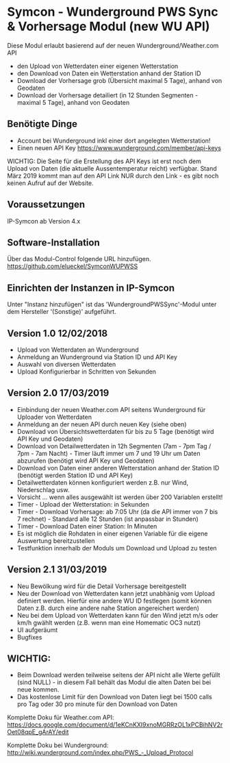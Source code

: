 # Symcon - Wunderground PWS Sync & Vorhersage Modul (new WU API)

Diese Modul erlaubt basierend auf der neuen Wunderground/Weather.com API

* den Upload von Wetterdaten einer eigenen Wetterstation 
* den Download von Daten ein Wetterstation anhand der Station ID
* Download der Vorhersage grob (Übersicht maximal 5 Tage), anhand von Geodaten
* Download der Vorhersage detailiert (in 12 Stunden Segmenten - maximal 5 Tage), anhand von Geodaten

## Benötigte Dinge
- Account bei Wunderground inkl einer dort angelegten Wetterstation!
- Einen neuen API Key https://www.wunderground.com/member/api-keys

WICHTIG: Die Seite für die Erstellung des API Keys ist erst noch dem Upload von Daten (die aktuelle Aussentemperatur reicht) verfügbar. Stand März 2019 kommt man auf den API Link NUR durch den Link - es gibt noch keinen Aufruf auf der Website. 

## Voraussetzungen
IP-Symcon ab Version 4.x

## Software-Installation
Über das Modul-Control folgende URL hinzufügen.
https://github.com/elueckel/SymconWUPWSS

## Einrichten der Instanzen in IP-Symcon
Unter "Instanz hinzufügen" ist das 'WundergroundPWSSync'-Modul unter dem Hersteller '(Sonstige)' aufgeführt.

## Version 1.0 12/02/2018
* Upload von Wetterdaten an Wunderground
* Anmeldung an Wunderground via Station ID und API Key
* Auswahl von diversen Wetterdaten
* Upload Konfigurierbar in Schritten von Sekunden

## Version 2.0 17/03/2019
* Einbindung der neuen Weather.com API seitens Wunderground für Uploader von Wetterdaten
* Anmeldung an der neuen API durch neuen Key (siehe oben)
* Download von Übersichtswetterdaten für bis zu 5 Tage (benötigt wird API Key und Geodaten)
* Download von Detailwetterdaten in 12h Segmenten (7am - 7pm Tag / 7pm - 7am Nacht) - Timer läuft immer um 7 und 19 Uhr um Daten abzurufen (benötigt wird API Key und Geodaten)
* Download von Daten einer anderen Wetterstation anhand der Station ID (benötigt werden Station ID und API Key)
* Detailwetterdaten können konfiguriert werden z.B. nur Wind, Niederschlag usw.
* Vorsicht ... wenn alles ausgewählt ist werden über 200 Variablen erstellt! 
* Timer - Upload der Wetterstation: in Sekunden
* Timer - Download Vorhersage: ab 7:05 Uhr (da die API immer von 7 bis 7 rechnet) - Standard alle 12 Stunden (ist anpassbar in Stunden)
* Timer - Download Daten einer Station: In Minuten
* Es ist möglich die Rohdaten in einer eigenen Variable für die eigene Auswertung bereitzustellen
* Testfunktion innerhalb der Moduls um Download und Upload zu testen

## Version 2.1 31/03/2019
* Neu Bewölkung wird für die Detail Vorhersage bereitgestellt
* Neu der Download von Wetterdaten kann jetzt unabhänig vom Upload definiert werden. Hierfür eine andere WU ID festlegen (somit können Daten z.B. durch eine andere nahe Station angereichert werden)
* Neu bei dem Upload von Wetterdaten kann für den Wind jetzt m/s oder km/h gwählt werden (z.B. wenn man eine Homematic OC3 nutzt)
* UI aufgeräumt
* Bugfixes

## WICHTIG:
* Beim Download werden teilweise seitens der API nicht alle Werte gefüllt (sind NULL) - in diesem Fall behält das Modul die alten Daten bei bei neue kommen. 
* Das kostenlose Limit für den Download von Daten liegt bei 1500 calls pro Tag oder 30 pro minute für den Download von Daten

Komplette Doku für Weather.com API: https://docs.google.com/document/d/1eKCnKXI9xnoMGRRzOL1xPCBihNV2rOet08qpE_gArAY/edit

Komplette Doku bei Wunderground: http://wiki.wunderground.com/index.php/PWS_-_Upload_Protocol
